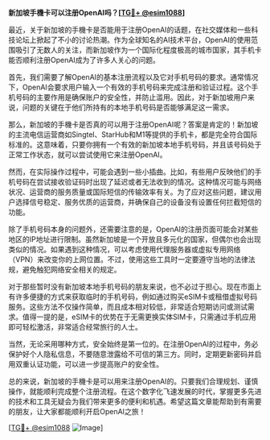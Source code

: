**新加坡手機卡可以注册OpenAI吗？[[TG💪+ @esim1088](https://t.me/s/esim1088)]**

最近，关于新加坡的手機卡是否能用于注册OpenAI的话题，在社交媒体和一些科技论坛上掀起了不小的讨论热潮。作为全球知名的AI技术平台，OpenAI的使用范围吸引了无数人的关注，而新加坡作为一个国际化程度极高的城市国家，其手机卡能否顺利注册OpenAI成为了许多人关心的问题。

首先，我们需要了解OpenAI的基本注册流程以及它对手机号码的要求。通常情况下，OpenAI会要求用户输入一个有效的手机号码来完成注册和验证过程。这个手机号码的主要作用是确保账户的安全性，并防止滥用。因此，对于新加坡用户来说，问题的关键在于他们所持有的本地手机号码是否能够满足这一需求。

那么，新加坡的手機卡是否真的可以用于注册OpenAI呢？答案是肯定的！新加坡的主流电信运营商如Singtel、StarHub和M1等提供的手机卡，都是完全符合国际标准的。这意味着，只要你拥有一个有效的新加坡本地手机号码，并且该号码处于正常工作状态，就可以尝试使用它来注册OpenAI。

然而，在实际操作过程中，可能会遇到一些小插曲。比如，有些用户反映他们的手机号码在尝试接收验证码时出现了延迟或者无法收到的情况。这种情况可能与网络状况、运营商的服务质量或国际短信的传输效率有关。为了应对这些问题，建议用户选择信号稳定、服务优质的运营商，并确保自己的设备没有设置任何拦截短信的功能。

除了手机号码本身的问题外，还需要注意的是，OpenAI的注册页面可能会对某些地区的IP地址进行限制。虽然新加坡是一个开放且多元化的国家，但偶尔也会出现类似的情况。如果遇到这种情况，可以考虑使用代理服务器或虚拟专用网络（VPN）来改变你的上网位置。不过，使用这些工具时一定要遵守当地的法律法规，避免触犯网络安全相关的规定。

对于那些暂时没有新加坡本地手机号码的朋友来说，也不必过于担心。现在市面上有许多便捷的方式来获取临时的手机号码，例如通过购买eSIM卡或租借虚拟号码服务。这些方法不仅操作简单，而且成本相对较低，非常适合短期访问或测试需求。值得一提的是，eSIM卡的优势在于无需更换实体SIM卡，只需通过手机应用即可轻松激活，非常适合经常旅行的人士。

当然，无论采用哪种方式，安全始终是第一位的。在注册OpenAI的过程中，务必保护好个人隐私信息，不要随意泄露给不可信的第三方。同时，定期更新密码并启用双重认证功能，可以进一步提高账户的安全性。

总的来说，新加坡的手機卡是可以用来注册OpenAI的。只要我们合理规划、谨慎操作，就能顺利完成整个注册流程。在这个数字化飞速发展的时代，掌握更多先进的技术和工具无疑会为我们带来更多的便利和机遇。希望这篇文章能帮助到有需要的朋友，让大家都能顺利开启OpenAI之旅！

[[TG💪+ @esim1088](https://t.me/s/esim1088) ![Image](https://i.postimg.cc/4NQfJmqS/Snipaste-2025-05-13-00-14-12.png)]